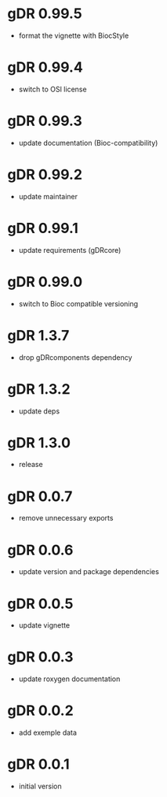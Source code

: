 # gDR 0.99.5
- format the vignette with BiocStyle

# gDR 0.99.4
* switch to OSI license

# gDR 0.99.3
* update documentation (Bioc-compatibility)

# gDR 0.99.2
* update maintainer

# gDR 0.99.1
* update requirements (gDRcore)

# gDR 0.99.0
* switch to Bioc compatible versioning

# gDR 1.3.7
* drop gDRcomponents dependency

# gDR 1.3.2
* update deps

# gDR 1.3.0
* release

# gDR 0.0.7
* remove unnecessary exports

# gDR 0.0.6
* update version and package dependencies

# gDR 0.0.5
* update vignette

# gDR 0.0.3
* update roxygen documentation

# gDR 0.0.2
* add exemple data

# gDR 0.0.1
* initial version
